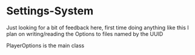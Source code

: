 # Settings-System
Just looking for a bit of feedback here, first time doing anything like this
I plan on writing/reading the Options to files named by the UUID

PlayerOptions is the main class
